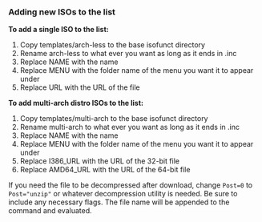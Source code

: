 ### Adding new ISOs to the list

**To add a single ISO to the list:**
1. Copy templates/arch-less to the base isofunct directory
2. Rename arch-less to what ever you want as long as it ends in .inc
3. Replace NAME with the name
4. Replace MENU with the folder name of the menu you want it to appear under
5. Replace URL with the URL of the file

**To add multi-arch distro ISOs to the list:**
1. Copy templates/multi-arch to the base isofunct directory
2. Rename multi-arch to what ever you want as long as it ends in .inc
3. Replace NAME with the name
4. Replace MENU with the folder name of the menu you want it to appear under
5. Replace I386_URL with the URL of the 32-bit file
6. Replace AMD64_URL with the URL of the 64-bit file


If you need the file to be decompressed after download, change `Post=0` to
`Post="unzip"` or whatever decompression utility is needed. Be sure to include any necessary flags. The file name will be appended to the command and evaluated.
